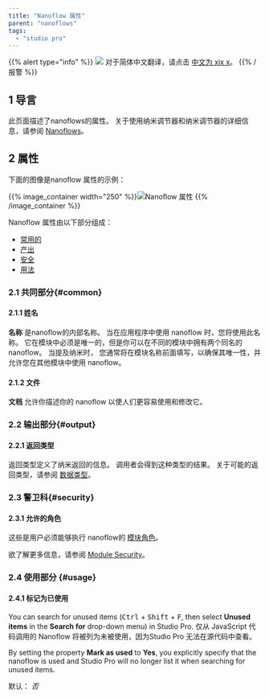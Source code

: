```yaml
---
title: "Nanoflow 属性"
parent: "nanoflows"
tags:
  - "studio pro"
---
```


{{% alert type="info" %}}
<img src="attachments/chinese-translation/china.png" style="display: inline-block; margin: 0" /> 对于简体中文翻译，请点击 [中文为 xix x](https://cdn.mendix.tencent-cloud.com/documentation/refguide8/nanoflow.pdf)。
{{% /报警 %}}

## 1 导言

此页面描述了nanoflows的属性。 关于使用纳米调节器和纳米调节器的详细信息，请参阅 [Nanoflows](nanoflows)。

## 2 属性

下面的图像是nanoflow 属性的示例：

{{% image_container width="250" %}}![Nanoflow 属性](attachments/microflows-and-nanoflows/nanoflow-properties.png)
{{% /image_container %}}

Nanoflow 属性由以下部分组成：

* [常用的](#common)
* [产出](#output)
* [安全](#security)
* [用法](#usage)

### 2.1 共同部分{#common}

#### 2.1.1 姓名

**名称** 是nanoflow的内部名称。 当在应用程序中使用 nanoflow 时，您将使用此名称。 它在模块中必须是唯一的，但是你可以在不同的模块中拥有两个同名的 nanoflow。 当提及纳米时， 您通常将在模块名称前面填写，以确保其唯一性，并允许您在其他模块中使用 nanoflow。

#### 2.1.2 文件

**文档** 允许你描述你的 nanoflow 以使人们更容易使用和修改它。

### 2.2 输出部分{#output}

#### 2.2.1 返回类型

返回类型定义了纳米返回的信息。 调用者会得到这种类型的结果。 关于可能的返回类型，请参阅 [数据类型](data-types)。

### 2.3 警卫科{#security}

#### 2.3.1 允许的角色

这些是用户必须能够执行 nanoflow的 [模块角色](module-security#module-role)。

欲了解更多信息，请参阅 [Module Security](module-security)。

### 2.4 使用部分 {#usage}

#### 2.4.1 标记为已使用

You can search for unused items (<kbd>Ctrl</kbd> + <kbd>Shift</kbd> + <kbd>F</kbd>, then select **Unused items** in the **Search for** drop-down menu) in Studio Pro. 仅从 JavaScript 代码调用的 Nanoflow 将被列为未被使用，因为Studio Pro 无法在源代码中查看。

By setting the property **Mark as used** to **Yes**, you explicitly specify that the nanoflow is used and Studio Pro will no longer list it when searching for unused items.

默认： *否*